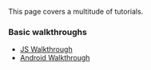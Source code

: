 This page covers a multitude of tutorials.

### Basic walkthroughs

- [JS Walkthrough](../walkthrough.md)
- [Android Walkthrough](../android-walkthrough.md)

